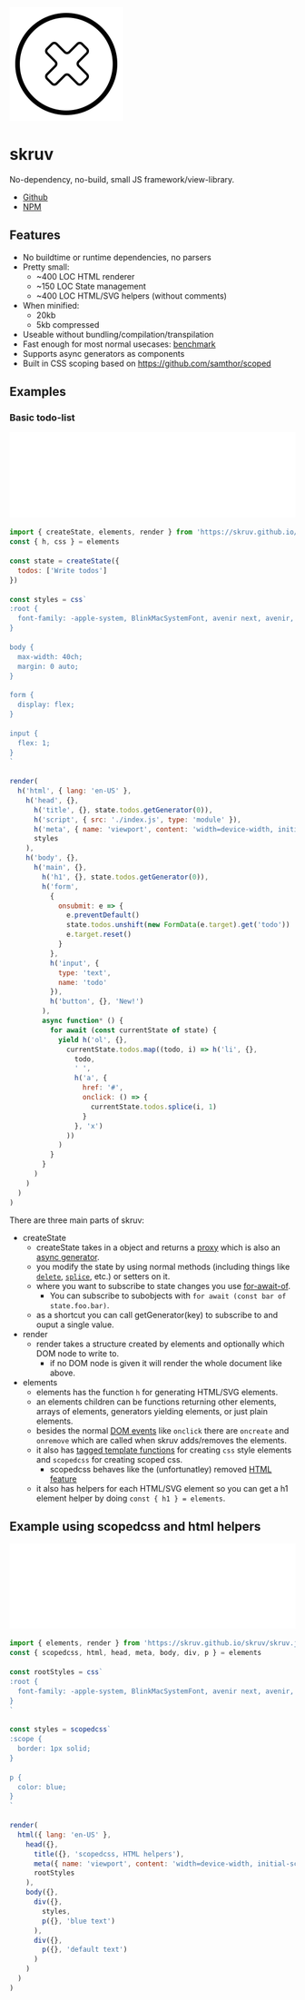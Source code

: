 ![skruv](./icon.svg)

# skruv

No-dependency, no-build, small JS framework/view-library.

* [Github](https://github.com/skruv/skruv)
* [NPM](https://npmjs.com/skruv)

## Features

* No buildtime or runtime dependencies, no parsers
* Pretty small:
  * ~400 LOC HTML renderer
  * ~150 LOC State management
  * ~400 LOC HTML/SVG helpers (without comments)
* When minified:
  * 20kb
  * 5kb compressed
* Useable without bundling/compilation/transpilation
* Fast enough for most normal usecases: [benchmark](https://krausest.github.io/js-framework-benchmark/index.html)
* Supports async generators as components
* Built in CSS scoping based on <https://github.com/samthor/scoped>
<!-- * Works with web components: [tests](https://custom-elements-everywhere.com/libraries/skruv/results/results.html) -->

## Examples

### Basic todo-list

<iframe
  src="./examples/todo/index.html"
  style="width:100%"
  frameborder="0"
  onload="this.style.height = `${this.contentWindow.document.documentElement.scrollHeight + 100}px`"
></iframe>

```js
import { createState, elements, render } from 'https://skruv.github.io/skruv/skruv.js'
const { h, css } = elements

const state = createState({
  todos: ['Write todos']
})

const styles = css`
:root {
  font-family: -apple-system, BlinkMacSystemFont, avenir next, avenir, segoe ui, helvetica neue, helvetica, Cantarell, Ubuntu, roboto, noto, arial, sans-serif;
}

body {
  max-width: 40ch;
  margin: 0 auto;
}

form {
  display: flex;
}

input {
  flex: 1;
}
`

render(
  h('html', { lang: 'en-US' },
    h('head', {},
      h('title', {}, state.todos.getGenerator(0)),
      h('script', { src: './index.js', type: 'module' }),
      h('meta', { name: 'viewport', content: 'width=device-width, initial-scale=1' }),
      styles
    ),
    h('body', {},
      h('main', {},
        h('h1', {}, state.todos.getGenerator(0)),
        h('form',
          {
            onsubmit: e => {
              e.preventDefault()
              state.todos.unshift(new FormData(e.target).get('todo'))
              e.target.reset()
            }
          },
          h('input', {
            type: 'text',
            name: 'todo'
          }),
          h('button', {}, 'New!')
        ),
        async function* () {
          for await (const currentState of state) {
            yield h('ol', {},
              currentState.todos.map((todo, i) => h('li', {},
                todo,
                ' ',
                h('a', {
                  href: '#',
                  onclick: () => {
                    currentState.todos.splice(i, 1)
                  }
                }, 'x')
              ))
            )
          }
        }
      )
    )
  )
)
```

There are three main parts of skruv:

* createState
  * createState takes in a object and returns a [proxy](https://developer.mozilla.org/en-US/docs/Web/JavaScript/Reference/Global_Objects/Proxy) which is also an [async generator](https://developer.mozilla.org/en-US/docs/Web/JavaScript/Reference/Global_Objects/AsyncGenerator).
  * you modify the state by using normal methods (including things like [`delete`](https://developer.mozilla.org/en-US/docs/Web/JavaScript/Reference/Operators/delete), [`splice`](https://developer.mozilla.org/en-US/docs/Web/JavaScript/Reference/Global_Objects/Array/splice), etc.) or setters on it.
  * where you want to subscribe to state changes you use [for-await-of](https://developer.mozilla.org/en-US/docs/Web/JavaScript/Reference/Statements/for-await...of).
    * You can subscribe to subobjects with `for await (const bar of state.foo.bar)`.
  * as a shortcut you can call getGenerator(key) to subscribe to and ouput a single value.
* render
  * render takes a structure created by elements and optionally which DOM node to write to.
    * if no DOM node is given it will render the whole document like above.
* elements
  * elements has the function `h` for generating HTML/SVG elements.
  * an elements children can be functions returning other elements, arrays of elements, generators yielding elements, or just plain elements.
  * besides the normal [DOM events](https://developer.mozilla.org/en-US/docs/Web/Events) like `onclick` there are `oncreate` and `onremove` which are called when skruv adds/removes the elements.
  * it also has [tagged template functions](https://developer.mozilla.org/en-US/docs/Web/JavaScript/Reference/Template_literals#tagged_templates) for creating `css` style elements and `scopedcss` for creating scoped css.
    * scopedcss behaves like the (unfortunatley) removed [HTML feature](https://developer.mozilla.org/en-US/docs/Web/API/HTMLStyleElement/scoped)
  * it also has helpers for each HTML/SVG element so you can get a h1 element helper by doing `const { h1 } = elements`.

## Example using scopedcss and html helpers

<iframe
  src="./examples/scopedcss-htmlhelpers/index.html"
  style="width:100%"
  frameborder="0"
  onload="this.style.height = `${this.contentWindow.document.documentElement.scrollHeight + 100}px`"
></iframe>

```js
import { elements, render } from 'https://skruv.github.io/skruv/skruv.js'
const { scopedcss, html, head, meta, body, div, p } = elements

const rootStyles = css`
:root {
  font-family: -apple-system, BlinkMacSystemFont, avenir next, avenir, segoe ui, helvetica neue, helvetica, Cantarell, Ubuntu, roboto, noto, arial, sans-serif;
}
`

const styles = scopedcss`
:scope {
  border: 1px solid;
}

p {
  color: blue;
}
`

render(
  html({ lang: 'en-US' },
    head({},
      title({}, 'scopedcss, HTML helpers'),
      meta({ name: 'viewport', content: 'width=device-width, initial-scale=1' }),
      rootStyles
    ),
    body({},
      div({},
        styles,
        p({}, 'blue text')
      ),
      div({},
        p({}, 'default text')
      )
    )
  )
)
```
